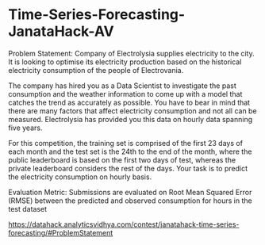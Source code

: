 # Time-Series-Forecasting-JanataHack-AV

Problem Statement:
Company of Electrolysia supplies electricity to the city. It is looking to optimise its electricity production based on the historical electricity consumption of the people of Electrovania. 
 
The company has hired you as a Data Scientist to investigate the past consumption and the weather information to come up with a model that catches the trend as accurately as possible. You have to bear in mind that there are many factors that affect electricity consumption and not all can be measured. Electrolysia has provided you this data on hourly data spanning five years. 
 
For this competition, the training set is comprised of the first 23 days of each month and the test set is the 24th to the end of the month, where the public leaderboard is based on the first two days of test, whereas the private leaderboard considers the rest of the days. Your task is to predict the electricity consumption on hourly basis.


Evaluation Metric:
Submissions are evaluated on Root Mean Squared Error (RMSE) between the predicted and observed consumption for hours in the test dataset

https://datahack.analyticsvidhya.com/contest/janatahack-time-series-forecasting/#ProblemStatement
